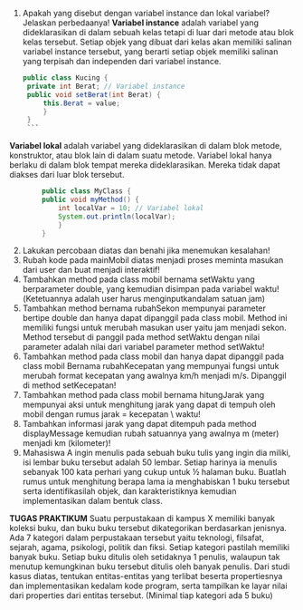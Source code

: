 1.  Apakah yang disebut dengan variabel instance dan lokal variabel? Jelaskan perbedaanya!
 **Variabel instance** adalah variabel yang dideklarasikan di dalam sebuah kelas tetapi di luar dari metode atau blok kelas tersebut. Setiap objek yang dibuat dari kelas akan memiliki salinan variabel instance tersebut, yang berarti setiap objek memiliki salinan yang terpisah dan independen dari variabel instance.

       ```java
       public class Kucing {
        private int Berat; // Variabel instance
        public void setBerat(int Berat) {
            this.Berat = value;
            }
        }
        ```
 **Variabel lokal** adalah variabel yang dideklarasikan di dalam blok metode, konstruktor, atau blok lain di dalam suatu metode. Variabel lokal hanya berlaku di dalam blok tempat mereka dideklarasikan. Mereka tidak dapat diakses dari luar blok tersebut.

```java
        public class MyClass {
        public void myMethod() {
            int localVar = 10; // Variabel lokal
            System.out.println(localVar);
            }
        }
```

2.  Lakukan percobaan diatas dan benahi jika menemukan kesalahan!
3.  Rubah kode pada mainMobil diatas menjadi proses meminta masukan dari user dan buat menjadi interaktif!
4.  Tambahkan method pada class mobil bernama setWaktu yang berparameter double, yang kemudian disimpan pada variabel waktu!(Ketetuannya adalah user harus menginputkandalam satuan jam)
5.  Tambahkan method bernama rubahSekon mempunyai parameter bertipe double dan hanya dapat dipanggil pada class mobil. Method ini memiliki fungsi untuk merubah masukan user yaitu jam menjadi sekon. Method tersebut di panggil pada method setWaktu dengan nilai parameter adalah nilai dari variabel parameter method setWaktu!
6.  Tambahkan method pada class mobil dan hanya dapat dipanggil pada class mobil Bernama rubahKecepatan yang mempunyai fungsi untuk merubah format kecepatan yang awalnya km/h menjadi m/s. Dipanggil di method setKecepatan!
7.  Tambahkan method pada class mobil bernama hitungJarak yang mempunyai aksi untuk menghitung jarak yang dapat di tempuh oleh mobil dengan rumus jarak = kecepatan \ waktu!
8.  Tambahkan informasi jarak yang dapat ditempuh pada method displayMessage kemudian rubah satuannya yang awalnya m (meter) menjadi km (kilometer)!
9.  Mahasiswa A ingin menulis pada sebuah buku tulis yang ingin dia miliki, isi lembar buku tersebut adalah 50 lembar. Setiap harinya ia menulis sebanyak 100 kata perhari yang cukup untuk ½ halaman buku. Buatlah rumus untuk menghitung berapa lama ia menghabiskan 1 buku tersebut serta identifikasilah objek, dan karakteristiknya kemudian implementasikan dalam bentuk class.


**TUGAS PRAKTIKUM**
Suatu perpustakaan di kampus X memiliki banyak koleksi buku, dan buku buku tersebut dikategorikan berdasarkan jenisnya. Ada 7 kategori dalam perpustakaan tersebut yaitu teknologi, filsafat, sejarah, agama, psikologi, politik dan fiksi. Setiap kategori pastilah memiliki banyak buku. Setiap buku ditulis oleh setidaknya 1 penulis, walaupun tak menutup kemungkinan buku tersebut ditulis oleh banyak penulis. Dari studi kasus diatas, tentukan entitas-entitas yang terlibat beserta propertiesnya dan implementasikan kedalam kode program, serta tampilkan ke layar nilai dari properties dari entitas tersebut. (Minimal  tiap kategori ada 5 buku)
